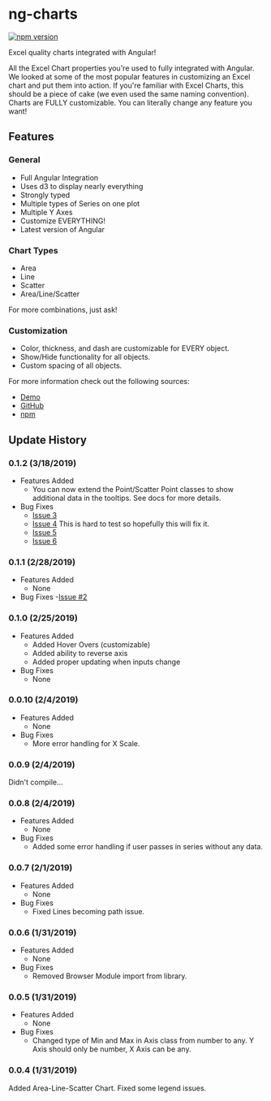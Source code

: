 # ng-charts
[![npm version](https://badge.fury.io/js/%40yarz-tech%2Fng-charts.svg)](https://badge.fury.io/js/%40yarz-tech%2Fng-charts)

Excel quality charts integrated with Angular!

All the Excel Chart properties you're used to fully integrated with Angular.  We looked at some of the most popular features in customizing an Excel chart and put them into action.  If you're familiar with Excel Charts, this should be a piece of cake (we even used the same naming convention).  Charts are FULLY customizable.  You can literally change any feature you want!

## Features
### General
- Full Angular Integration
- Uses d3 to display nearly everything
- Strongly typed
- Multiple types of Series on one plot
- Multiple Y Axes
- Customize EVERYTHING!
- Latest version of Angular

### Chart Types
- Area
- Line
- Scatter
- Area/Line/Scatter

For more combinations, just ask!

### Customization
- Color, thickness, and dash are customizable for EVERY object.
- Show/Hide functionality for all objects.
- Custom spacing of all objects.

For more information check out the following sources:
- [Demo](https://yarz-tech.github.io/ng-charts/)
- [GitHub](https://github.com/yarz-tech/ng-charts)
- [npm](https://www.npmjs.com/package/@yarz-tech/ng-charts) 

## Update History

### 0.1.2 (3/18/2019)
- Features Added
  - You can now extend the Point/Scatter Point classes to show additional data in the tooltips.  See docs for more details.
- Bug Fixes
  - [Issue 3](https://github.com/yarz-tech/ng-charts/issues/3)
  - [Issue 4](https://github.com/yarz-tech/ng-charts/issues/4) This is hard to test so hopefully this will fix it.
  - [Issue 5](https://github.com/yarz-tech/ng-charts/issues/5)
  - [Issue 6](https://github.com/yarz-tech/ng-charts/issues/6)


### 0.1.1 (2/28/2019)
- Features Added
  - None
- Bug Fixes
  -[Issue #2](https://github.com/yarz-tech/ng-charts/issues/2)

### 0.1.0 (2/25/2019)
- Features Added
  - Added Hover Overs (customizable)
  - Added ability to reverse axis
  - Added proper updating when inputs change
- Bug Fixes
  - None

### 0.0.10 (2/4/2019)
- Features Added
  - None
- Bug Fixes
  - More error handling for X Scale.

### 0.0.9 (2/4/2019)
Didn't compile...

### 0.0.8 (2/4/2019)
- Features Added
  - None
- Bug Fixes
  - Added some error handling if user passes in series without any data.

### 0.0.7 (2/1/2019)
- Features Added
  - None
- Bug Fixes
  - Fixed Lines becoming path issue.

### 0.0.6 (1/31/2019)
- Features Added
  - None
- Bug Fixes
  - Removed Browser Module import from library.

### 0.0.5 (1/31/2019)
- Features Added
  - None
- Bug Fixes
  - Changed type of Min and Max in Axis class from number to any.  Y Axis should only be number, X Axis can be any.

### 0.0.4 (1/31/2019)
Added Area-Line-Scatter Chart.  Fixed some legend issues.
